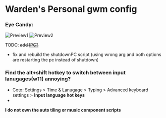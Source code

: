 # Warden's Personal gwm config
### Eye Candy:
![Preview1](https://github.com/warden7383/glazeConfig/assets/119640854/6acf85e7-4cad-4766-ba09-bc91402f2a09)
![Preview2](https://github.com/warden7383/glazeConfig/assets/119640854/d0b50b48-3b81-4701-ae1a-28a2ae0ad364)

TODO: ~~add [IPC?](https://github.com/glazerdesktop/GlazeWM-js?tab=readme-ov-file)~~
- fix and rebuild the shutdownPC script (using wrong arg and both options are restarting the pc instead of shutdown)
### Find the alt+shift hotkey to switch between input lanugages(w11) annoying?
- Goto: Settings > Time & Lanugage > Typing > Advanced keyboard settings > **Input language hot keys**
- 

**I do not own the auto tiling or music component scripts**
